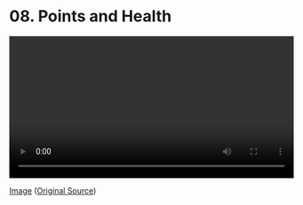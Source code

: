 # 08. Points and Health

<video controls width="512">
    <source src="./tut_8.mp4"
            type="video/mp4">
    Sorry, your browser doesn't support embedded videos.
</video>

[Image](./tut_8.git) ([Original Source](https://ztiromoritz.github.io/pico-8-shooter/gif/tut_8.gif))

